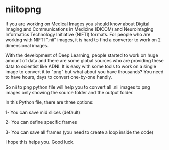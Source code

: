 # niitopng
If you are working on Medical Images you should know about Digital Imaging and Communications in Medicine (DICOM) and Neuroimaging Informatics Technology Initiative (NIFTI) formats.
For people who are working with NIFTI ".nii" images, it is hard to find a converter to work on 2 dimensional images.

With the development of Deep Learning, people started to work on huge amount of data and there are some global sources who are providing these data to scientist like ADNI. 
It is easy with some tools to work on a single image to convert it to "png" but what about you have thousands? You need to have hours, days to convert one-by-one handly.

So nii to png python file will help you to convert all .nii images to png images only showing the source folder and the output folder.


In this Python file, there are three options:

1- You can save mid slices (default)

2- You can define specific frames

3- You can save all frames (you need to create a loop inside the code)

I hope this helps you.
Good luck.
